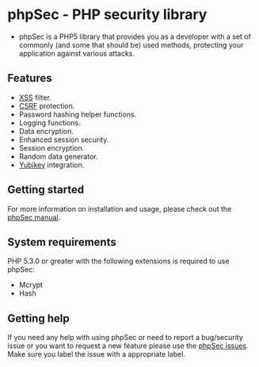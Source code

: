phpSec - PHP security library
=============================
* phpSec is a PHP5 library that provides you as a developer with a set of
commonly (and some that should be) used methods, protecting your application
against various attacks.

Features
--------
*    [XSS][1] filter.
*    [CSRF][2] protection.
*    Password hashing helper functions.
*    Logging functions.
*    Data encryption.
*    Enhanced session security.
*    Session encryption.
*    Random data generator.
*    [Yubikey][3] integration.


Getting started
---------------
For more information on installation and usage, please check out the
[phpSec manual](http://phpseclib.com/manual).

System requirements
-------------------
PHP 5.3.0 or greater with the following extensions is required to use phpSec:

*   Mcrypt
*   Hash


Getting help
------------
If you need any help with using phpSec or need to report a bug/security issue or you
want to request a new feature please use the [phpSec issues](https://github.com/phpsec/phpSec/issues).
Make sure you label the issue with a appropriate label.

[1]:http://en.wikipedia.org/wiki/Cross-site_scripting        "Wikipedia on XSS"
[2]:http://en.wikipedia.org/wiki/Cross-site_request_forgery  "Wikipedia on CSRF"
[3]:http://yubico.com                                        "Yubikey"
